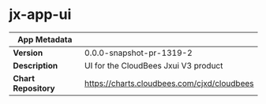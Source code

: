 # jx-app-ui

|App Metadata||
|---|---|
| **Version** | 0.0.0-snapshot-pr-1319-2 |
| **Description** | UI for the CloudBees Jxui V3 product |
| **Chart Repository** | https://charts.cloudbees.com/cjxd/cloudbees |
